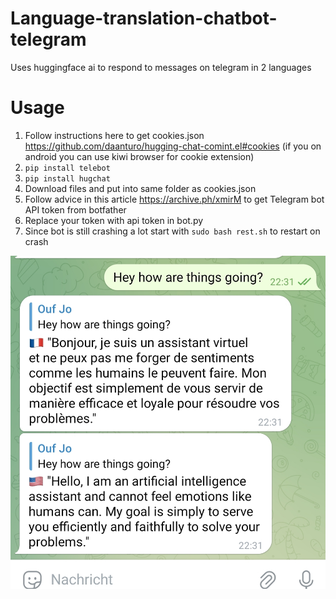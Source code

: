 # Language-translation-chatbot-telegram
Uses huggingface ai to respond to messages on telegram in 2 languages

# Usage

1. Follow instructions here to get cookies.json https://github.com/daanturo/hugging-chat-comint.el#cookies (if you on android you can use kiwi browser for cookie extension)
3. ```pip install telebot```
4. ```pip install hugchat```
5. Download files and put into same folder as cookies.json
6. Follow advice in this article https://archive.ph/xmirM to get Telegram bot API token from botfather
7. Replace your token with api token in bot.py
8. Since bot is still crashing a lot start with ```sudo bash rest.sh``` to restart on crash

![Screen](Screen.jpg)




